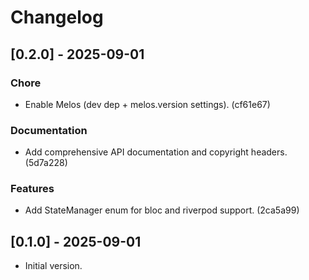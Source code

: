 # Changelog

## [0.2.0] - 2025-09-01



### Chore
- Enable Melos (dev dep + melos.version settings). (cf61e67)


### Documentation
- Add comprehensive API documentation and copyright headers. (5d7a228)


### Features
- Add StateManager enum for bloc and riverpod support. (2ca5a99)

## [0.1.0] - 2025-09-01

- Initial version.
